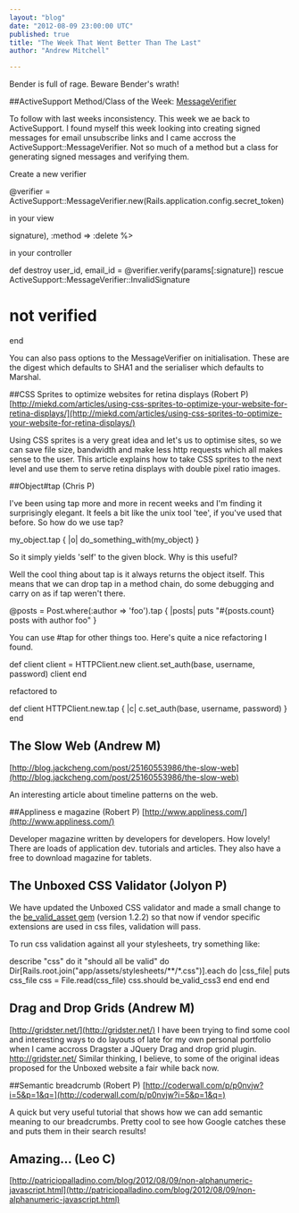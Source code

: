 ```yaml
---
layout: "blog"
date: "2012-08-09 23:00:00 UTC"
published: true
title: "The Week That Went Better Than The Last"
author: "Andrew Mitchell"

---
```


Bender is full of rage. Beware Bender's wrath!

##ActiveSupport Method/Class of the Week: [MessageVerifier](http://api.rubyonrails.org/classes/ActiveSupport/MessageVerifier.html)

To follow with last weeks inconsistency. This week we ae back to ActiveSupport. I found myself this week looking into creating signed messages for email unsubscribe links and I came accross the ActiveSupport::MessageVerifier. Not so much of a method but a class for generating signed messages and verifying them.

Create a new verifier

@verifier = ActiveSupport::MessageVerifier.new(Rails.application.config.secret\_token)

in your view

 signature), :method => :delete %>

in your controller

def destroy user\_id, email\_id = @verifier.verify(params[:signature]) rescue ActiveSupport::MessageVerifier::InvalidSignature # not verified end

You can also pass options to the MessageVerifier on initialisation. These are the digest which defaults to SHA1 and the serialiser which defaults to Marshal.

 ##CSS Sprites to optimize websites for retina displays (Robert P) [http://miekd.com/articles/using-css-sprites-to-optimize-your-website-for-retina-displays/](http://miekd.com/articles/using-css-sprites-to-optimize-your-website-for-retina-displays/)

Using CSS sprites is a very great idea and let's us to optimise sites, so we can save file size, bandwidth and make less http requests which all makes sense to the user. This article explains how to take CSS sprites to the next level and use them to serve retina displays with double pixel ratio images.

##Object#tap (Chris P)

I've been using tap more and more in recent weeks and I'm finding it surprisingly elegant. It feels a bit like the unix tool 'tee', if you've used that before. So how do we use tap?

my\_object.tap { |o| do\_something\_with(my\_object) }

So it simply yields 'self' to the given block. Why is this useful?

Well the cool thing about tap is it always returns the object itself. This means that we can drop tap in a method chain, do some debugging and carry on as if tap weren't there.

 @posts = Post.where(:author => 'foo').tap { |posts| puts "#{posts.count} posts with author foo" }

You can use #tap for other things too. Here's quite a nice refactoring I found.

def client client = HTTPClient.new client.set\_auth(base, username, password) client end

refactored to

def client HTTPClient.new.tap { |c| c.set\_auth(base, username, password) } end

 ## The Slow Web (Andrew M) [http://blog.jackcheng.com/post/25160553986/the-slow-web](http://blog.jackcheng.com/post/25160553986/the-slow-web)

An interesting article about timeline patterns on the web.

##Appliness e magazine (Robert P) [http://www.appliness.com/](http://www.appliness.com/)

Developer magazine written by developers for developers. How lovely! There are loads of application dev. tutorials and articles. They also have a free to download magazine for tablets.

## The Unboxed CSS Validator (Jolyon P) We have updated the Unboxed CSS validator and made a small change to the [be\_valid\_asset gem](https://github.com/unboxed/be\_valid\_asset) (version 1.2.2) so that now if vendor specific extensions are used in css files, validation will pass. 

To run css validation against all your stylesheets, try something like:

describe "css" do it "should all be valid" do Dir[Rails.root.join("app/assets/stylesheets/**/*.css")].each do |css\_file| puts css\_file css = File.read(css\_file) css.should be\_valid\_css3 end end end

 ## Drag and Drop Grids (Andrew M) [http://gridster.net/](http://gridster.net/) I have been trying to find some cool and interesting ways to do layouts of late for my own personal portfolio when I came accross Dragster a JQuery Drag and drop grid plugin. http://gridster.net/ Similar thinking, I believe, to some of the original ideas proposed for the Unboxed website a fair while back now.

 ##Semantic breadcrumb (Robert P) [http://coderwall.com/p/p0nvjw?i=5&p=1&q=](http://coderwall.com/p/p0nvjw?i=5&p=1&q=)

A quick but very useful tutorial that shows how we can add semantic meaning to our breadcrumbs. Pretty cool to see how Google catches these and puts them in their search results!

## Amazing… (Leo C) [http://patriciopalladino.com/blog/2012/08/09/non-alphanumeric-javascript.html](http://patriciopalladino.com/blog/2012/08/09/non-alphanumeric-javascript.html)


